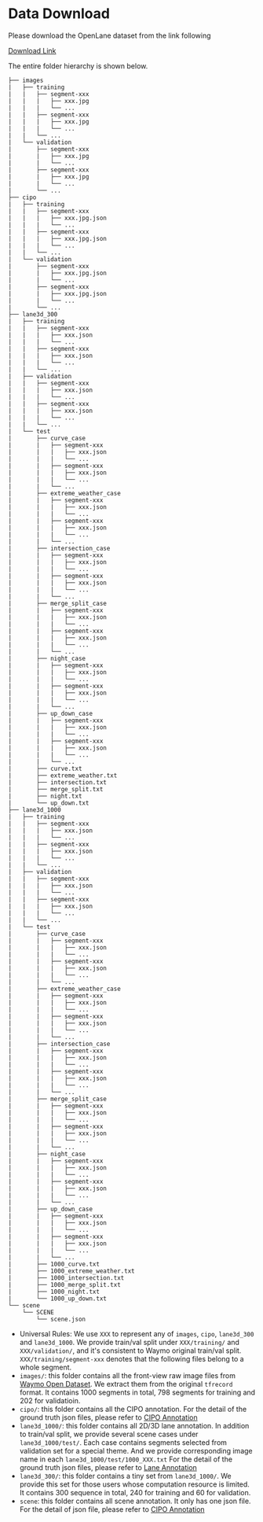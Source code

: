 # Data Download
Please download the OpenLane dataset from the link following

 [Download Link](https://forms.gle/BzxxkUZDuPTqFKgu9)

The entire folder hierarchy is shown below.
```
├── images
|   ├── training
|   |   ├── segment-xxx
|   |   |   ├── xxx.jpg
|   |   |   └── ...
|   |   ├── segment-xxx
|   |   |   ├── xxx.jpg
|   |   |   └── ...
|   |   └── ...
|   └── validation
|       ├── segment-xxx
|       |   ├── xxx.jpg
|       |   └── ...
|       ├── segment-xxx
|       |   ├── xxx.jpg
|       |   └── ...
|       └── ...
├── cipo
|   ├── training
|   |   ├── segment-xxx
|   |   |   ├── xxx.jpg.json
|   |   |   └── ...
|   |   ├── segment-xxx
|   |   |   ├── xxx.jpg.json
|   |   |   └── ...
|   |   └── ...
|   └── validation
|       ├── segment-xxx
|       |   ├── xxx.jpg.json
|       |   └── ...
|       ├── segment-xxx
|       |   ├── xxx.jpg.json
|       |   └── ...
|       └── ...
├── lane3d_300
|   ├── training
|   |   ├── segment-xxx
|   |   |   ├── xxx.json
|   |   |   └── ...
|   |   ├── segment-xxx
|   |   |   ├── xxx.json
|   |   |   └── ...
|   |   └── ...
|   ├── validation
|   |   ├── segment-xxx
|   |   |   ├── xxx.json
|   |   |   └── ...
|   |   ├── segment-xxx
|   |   |   ├── xxx.json
|   |   |   └── ...
|   |   └── ...
|   └── test
|       ├── curve_case
|       |   ├── segment-xxx
|       |   |   ├── xxx.json
|       |   |   └── ...
|       |   ├── segment-xxx
|       |   |   ├── xxx.json
|       |   |   └── ...
|       |   └── ...
|       ├── extreme_weather_case
|       |   ├── segment-xxx
|       |   |   ├── xxx.json
|       |   |   └── ...
|       |   ├── segment-xxx
|       |   |   ├── xxx.json
|       |   |   └── ...
|       |   └── ...
|       ├── intersection_case
|       |   ├── segment-xxx
|       |   |   ├── xxx.json
|       |   |   └── ...
|       |   ├── segment-xxx
|       |   |   ├── xxx.json
|       |   |   └── ...
|       |   └── ...
|       ├── merge_split_case
|       |   ├── segment-xxx
|       |   |   ├── xxx.json
|       |   |   └── ...
|       |   ├── segment-xxx
|       |   |   ├── xxx.json
|       |   |   └── ...
|       |   └── ...
|       ├── night_case
|       |   ├── segment-xxx
|       |   |   ├── xxx.json
|       |   |   └── ...
|       |   ├── segment-xxx
|       |   |   ├── xxx.json
|       |   |   └── ...
|       |   └── ...
|       ├── up_down_case
|       |   ├── segment-xxx
|       |   |   ├── xxx.json
|       |   |   └── ...
|       |   ├── segment-xxx
|       |   |   ├── xxx.json
|       |   |   └── ...
|       |   └── ...
|       ├── curve.txt
|       ├── extreme_weather.txt
|       ├── intersection.txt
|       ├── merge_split.txt
|       ├── night.txt
|       └── up_down.txt
├── lane3d_1000
|   ├── training
|   |   ├── segment-xxx
|   |   |   ├── xxx.json
|   |   |   └── ...
|   |   ├── segment-xxx
|   |   |   ├── xxx.json
|   |   |   └── ...
|   |   └── ...
|   ├── validation
|   |   ├── segment-xxx
|   |   |   ├── xxx.json
|   |   |   └── ...
|   |   ├── segment-xxx
|   |   |   ├── xxx.json
|   |   |   └── ...
|   |   └── ...
|   └── test
|       ├── curve_case
|       |   ├── segment-xxx
|       |   |   ├── xxx.json
|       |   |   └── ...
|       |   ├── segment-xxx
|       |   |   ├── xxx.json
|       |   |   └── ...
|       |   └── ...
|       ├── extreme_weather_case
|       |   ├── segment-xxx
|       |   |   ├── xxx.json
|       |   |   └── ...
|       |   ├── segment-xxx
|       |   |   ├── xxx.json
|       |   |   └── ...
|       |   └── ...
|       ├── intersection_case
|       |   ├── segment-xxx
|       |   |   ├── xxx.json
|       |   |   └── ...
|       |   ├── segment-xxx
|       |   |   ├── xxx.json
|       |   |   └── ...
|       |   └── ...
|       ├── merge_split_case
|       |   ├── segment-xxx
|       |   |   ├── xxx.json
|       |   |   └── ...
|       |   ├── segment-xxx
|       |   |   ├── xxx.json
|       |   |   └── ...
|       |   └── ...
|       ├── night_case
|       |   ├── segment-xxx
|       |   |   ├── xxx.json
|       |   |   └── ...
|       |   ├── segment-xxx
|       |   |   ├── xxx.json
|       |   |   └── ...
|       |   └── ...
|       ├── up_down_case
|       |   ├── segment-xxx
|       |   |   ├── xxx.json
|       |   |   └── ...
|       |   ├── segment-xxx
|       |   |   ├── xxx.json
|       |   |   └── ...
|       |   └── ...
|       ├── 1000_curve.txt
|       ├── 1000_extreme_weather.txt
|       ├── 1000_intersection.txt
|       ├── 1000_merge_split.txt
|       ├── 1000_night.txt
|       └── 1000_up_down.txt
└── scene
    └── SCENE
        └── scene.json
```
* Universal Rules: We use `XXX` to represent any of `images`, `cipo`, `lane3d_300` and `lane3d_1000`. We provide train/val split under `XXX/training/` and `XXX/validation/`, and it's consistent to Waymo original train/val split. `XXX/training/segment-xxx` denotes that the following files belong to a whole segment.
* `images/`: this folder contains all the front-view raw image files from [Waymo Open Dataset](https://waymo.com/open/data/perception/). We extract them from the original `tfrecord` format. It contains 1000 segments in total, 798 segments for training and 202 for validatioin.
* `cipo/`: this folder contains all the CIPO annotation. For the detail of the ground truth json files, please refer to [CIPO Annotation](../anno_criterion/CIPO/README.md)
* `lane3d_1000/`: this folder contains all 2D/3D lane annotation. In addition to train/val split, we provide several scene cases under `lane3d_1000/test/`. Each case contains segments selected from validation set for a special theme. And we provide corresponding image name in each `lane3d_1000/test/1000_XXX.txt` For the detail of the ground truth json files, please refer to [Lane Annotation](../anno_criterion/Lane/README.md)
* `lane3d_300/`: this folder contains a tiny set from `lane3d_1000/`. We provide this set for those users whose computation resource is limited. It contains 300 sequence in total, 240 for training and 60 for validation.
* `scene`: this folder contains all scene annotation. It only has one json file. For the detail of json file, please refer to [CIPO Annotation](../anno_criterion/CIPO/README.md)
